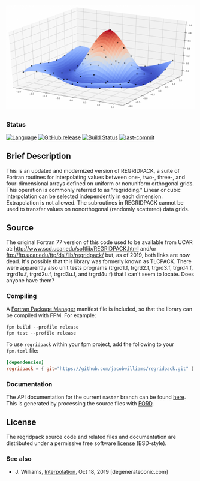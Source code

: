 ![regridpack](media/logo.png)
============

### Status

[![Language](https://img.shields.io/badge/-Fortran-734f96?logo=fortran&logoColor=white)](https://github.com/topics/fortran)
[![GitHub release](https://img.shields.io/github/release/jacobwilliams/regridpack.svg)](https://github.com/jacobwilliams/regridpack/releases/latest)
[![Build Status](https://github.com/jacobwilliams/regridpack/actions/workflows/CI.yml/badge.svg)](https://github.com/jacobwilliams/regridpack/actions)
[![last-commit](https://img.shields.io/github/last-commit/jacobwilliams/regridpack)](https://github.com/jacobwilliams/regridpack/commits/master)

## Brief Description

This is an updated and modernized version of REGRIDPACK, a suite of Fortran routines
for interpolating values between one-, two-, three-, and four-dimensional arrays defined
on uniform or nonuniform orthogonal grids. This operation is commonly referred to as "regridding."
Linear or cubic interpolation can be selected independently in each dimension.
Extrapolation is not allowed. The subroutines in REGRIDPACK cannot be used to
transfer values on nonorthogonal (randomly scattered) data grids.

## Source

The original Fortran 77 version of this code used to be available from UCAR at: http://www.scd.ucar.edu/softlib/REGRIDPACK.html and/or ftp://ftp.ucar.edu/ftp/dsl/lib/regridpack/ but, as of 2019, both links are now dead. It's possible that this library was formerly known as TLCPACK. There were apparently also unit tests programs (trgrd1.f, trgrd2.f, trgrd3.f, trgrd4.f, trgrd1u.f, trgrd2u.f, trgrd3u.f, and trgrd4u.f) that I can't seem to locate. Does anyone have them?

### Compiling

A [Fortran Package Manager](https://github.com/fortran-lang/fpm) manifest file is included, so that the library can be compiled with FPM. For example:

```
fpm build --profile release
fpm test --profile release
```

To use `regridpack` within your fpm project, add the following to your `fpm.toml` file:
```toml
[dependencies]
regridpack = { git="https://github.com/jacobwilliams/regridpack.git" }
```

### Documentation

The API documentation for the current ```master``` branch can be found [here](https://jacobwilliams.github.io/regridpack/).  This is generated by processing the source files with [FORD](https://github.com/Fortran-FOSS-Programmers/ford).

## License

The regridpack source code and related files and documentation are distributed under a permissive free software [license](https://github.com/jacobwilliams/regridpack/blob/master/LICENSE.txt) (BSD-style).

### See also

 * J. Williams, [Interpolation](https://degenerateconic.com/interpolation.html), Oct 18, 2019 [degenerateconic.com]